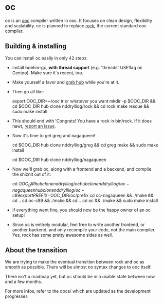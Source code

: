 # oc

oc is an [ooc](http://ooc-lang.org) compiler written in ooc. It focuses on clean design, flexibility and scalability. oc is planned to replace [rock](http://github.com/nddrylliog/rock), the current standard ooc compiler.

## Building & installing

You can install oc easily in only 42 steps:

  * Install boehm-gc, **with thread support** (e.g. 'threads' USEflag on Gentoo). Make sure it's recent, too.
  * Make yourself a favor and [grab hub](http://defunkt.io/hub/) while you're at it.
  * Then go all like:

    export OOC_DIR=~/ooc # or whatever you want
    mkdir -p $OOC_DIR && cd $OOC_DIR
    hub clone nddrylliog/rock && cd rock
    make rescue && sudo make install

  * This should end with 'Congrats! You have a rock in bin/rock. If it does nawt, [report an issue](https://github.com/nddrylliog/rock/issues).
  * Now it's time to get greg and nagaqueen!

    cd $OOC_DIR
    hub clone nddrylliog/greg && cd greg
    make && sudo make install

    cd $OOC_DIR
    hub clone nddrylliog/nagaqueen

  * Now we'll grab oc, along with a frontend and a backend, and compile the shiznit out of it:

    cd $OOC_DIR
    hub clone nddrylliog/oc
    hub clone nddrylliog/oc-nagaqueen
    hub clone nddrylliog/oc-c89
    export PREFIX=$OOC_DIR/oc/prefix
    cd oc-nagaqueen && ./make && cd ..
    cd oc-c89 && ./make && cd ..
    cd oc && ./make && sudo make install

  * If everything went fine, you should now be the happy owner of an oc setup!
  * Since oc is entirely modular, feel free to write another frontend, or another
    backend, and only recompile your code, not the main compiler. Yes, rock has
    some pretty awesome sides as well.

## About the transition

We are trying to make the eventual transition between rock and oc as smooth as possible. There will be almost no syntax changes to ooc itself. 

There isn't a roadmap yet, but oc should be in a usable state between now and a few months.

For more infos, refer to the docs/ which are updated as the development progresses
